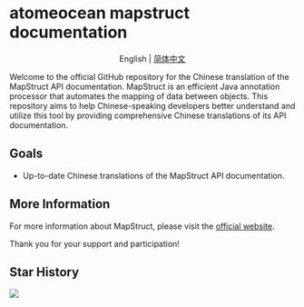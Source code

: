 # atomeocean mapstruct documentation

<p align="center">
English | <a href="README_zh.md">简体中文 </a>
</p>

Welcome to the official GitHub repository for the Chinese translation of the MapStruct API documentation. MapStruct is an efficient Java annotation processor that automates the mapping of data between objects. This repository aims to help Chinese-speaking developers better understand and utilize this tool by providing comprehensive Chinese translations of its API documentation.

## Goals

- Up-to-date Chinese translations of the MapStruct API documentation.


## More Information

For more information about MapStruct, please visit the [official website](https://mapstruct.org/).

Thank you for your support and participation!

## Star History

<img src="https://api.star-history.com/svg?repos=atomeocean/atomeocean-cn-mapstruct" />